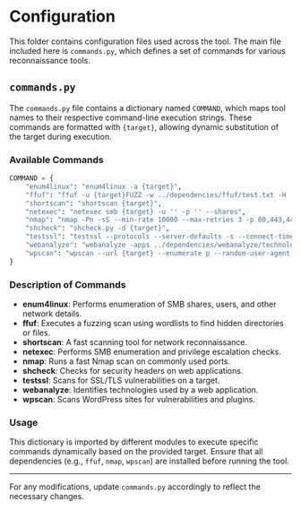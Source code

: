 # Configuration

This folder contains configuration files used across the tool. The main file included here is `commands.py`, which defines a set of commands for various reconnaissance tools.

## `commands.py`

The `commands.py` file contains a dictionary named `COMMAND`, which maps tool names to their respective command-line execution strings. These commands are formatted with `{target}`, allowing dynamic substitution of the target during execution.

### Available Commands

```python
COMMAND = {
    "enum4linux": "enum4linux -a {target}",
    "ffuf": "ffuf -u {target}FUZZ -w ../dependencies/ffuf/test.txt -H 'User-Agent: Mozilla/5.0 (Windows NT 10.0; Win64; x64; rv:132.0) Gecko/20100101 Firefox/132.0' -c -ac",
    "shortscan": "shortscan {target}",
    "netexec": "netexec smb {target} -u '' -p '' --shares",
    "nmap": "nmap -Pn -sS --min-rate 10000 --max-retries 3 -p 80,443,445,8080,8443 {target} -vv",
    "shcheck": "shcheck.py -d {target}",
    "testssl": "testssl --protocols --server-defaults -s --connect-timeout 5 --openssl-timeout 5 {target}",
    "webanalyze": "webanalyze -apps ../dependencies/webanalyze/technologies.json -host {target}",
    "wpscan": "wpscan --url {target} --enumerate p --random-user-agent --throttle 5 --plugins-detection passive --plugins-version-detection passive --detection-mode passive --request-timeout 10 --connect-timeout 10 --disable-tls-checks {target}"
}
```

### Description of Commands

- **enum4linux**: Performs enumeration of SMB shares, users, and other network details.
- **ffuf**: Executes a fuzzing scan using wordlists to find hidden directories or files.
- **shortscan**: A fast scanning tool for network reconnaissance.
- **netexec**: Performs SMB enumeration and privilege escalation checks.
- **nmap**: Runs a fast Nmap scan on commonly used ports.
- **shcheck**: Checks for security headers on web applications.
- **testssl**: Scans for SSL/TLS vulnerabilities on a target.
- **webanalyze**: Identifies technologies used by a web application.
- **wpscan**: Scans WordPress sites for vulnerabilities and plugins.

### Usage

This dictionary is imported by different modules to execute specific commands dynamically based on the provided target. Ensure that all dependencies (e.g., `ffuf`, `nmap`, `wpscan`) are installed before running the tool.

---

For any modifications, update `commands.py` accordingly to reflect the necessary changes.

